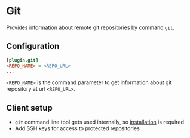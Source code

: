 # Git
Provides information about remote git repositories by command `git`.

## Configuration
```ini
[plugin.git]
<REPO_NAME> = <REPO_URL>
...
```

`<REPO_NAME>` is the command parameter to get information about git repository at url `<REPO_URL>`.

## Client setup
* `git` command line tool gets used internally, so [installation](https://git-scm.com/) is required
* Add SSH keys for access to protected repositories
